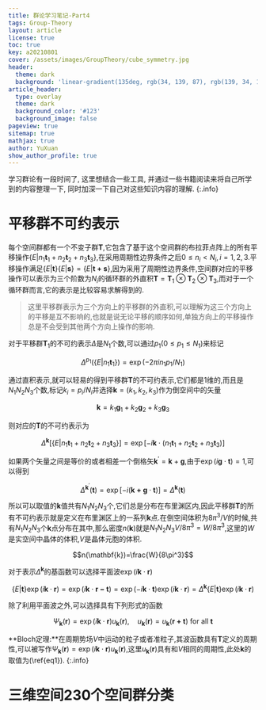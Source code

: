 ```yaml
---
title: 群论学习笔记-Part4
tags: Group-Theory
layout: article
license: true
toc: true
key: a20210801
cover: /assets/images/GroupTheory/cube_symmetry.jpg
header:
  theme: dark
  background: 'linear-gradient(135deg, rgb(34, 139, 87), rgb(139, 34, 139))'
article_header:
  type: overlay
  theme: dark
  background_color: '#123'
  background_image: false
pageview: true
sitemap: true
mathjax: true
author: YuXuan
show_author_profile: true
---
```

学习群论有一段时间了, 这里想结合一些工具, 并通过一些书籍阅读来将自己所学到的内容整理一下, 同时加深一下自己对这些知识内容的理解.
{:.info}
<!--more-->
# 平移群不可约表示
每个空间群都有一个不变子群$\mathbf{T}$,它包含了基于这个空间群的布拉菲点阵上的所有平移操作$\{E\rvert n_1\mathbf{t}_1+n_2\mathbf{t}_2+n_3\mathbf{t}_3\}$,在采用周期性边界条件之后$0\le n_i<N_i,i=1,2,3$.平移操作满足$\{E\rvert\mathbf{t}\}\{E\rvert\mathbf{s}\}=\{E\rvert\mathbf{t+s}\}$,因为采用了周期性边界条件,空间群对应的平移操作可以表示为三个阶数为$N_i$的循环群的外直积$\mathbf{T}=\mathbf{T}_1\otimes\mathbf{T}_2\otimes\mathbf{T}_3$,而对于一个循环群而言,它的表示是比较容易求解得到的.

> 这里平移群表示为三个方向上的平移群的外直积,可以理解为这三个方向上的平移是互不影响的,也就是说无论平移的顺序如何,单独方向上的平移操作总是不会受到其他两个方向上操作的影响.

对于平移群$\mathbf{T}_1$的不可约表示$\Delta$是$N_1$个数,可以通过$p_1(0\leq p_1\leq N_1)$来标记

$$\Delta^{p_1}(\{E\rvert n_1\mathbf{t}_1\})=\exp(-2\pi in_1p_1/N_1)$$

通过直积表示,就可以轻易的得到平移群$\mathbf{T}$的不可约表示,它们都是1维的,而且是$N_1N_2N_3$个数,标记$k_i=p_i/N_i$并选择$\mathbf{k}=(k_1,k_2,k_3)$作为倒空间中的矢量

$$\mathbf{k}=k_1\mathbf{g}_1+k_2\mathbf{g}_2+k_3\mathbf{g}_3\label{eq1}$$

则对应的$\mathbf{T}$的不可约表示为

$$\Delta^\mathbf{k}[\{E\rvert n_1\mathbf{t}_1+n_2\mathbf{t}_2+n_3\mathbf{t}_3\}]=\exp[-i\mathbf{k}\cdot(n_1\mathbf{t}_1+n_2\mathbf{t}_2+n_3\mathbf{t}_3)]$$

如果两个矢量之间是等价的或者相差一个倒格矢$\mathbf{k}^{'}=\mathbf{k}+\mathbf{g}$,由于$\exp(i\mathbf{g}\cdot\mathbf{t})=1$,可以得到

$$\Delta^{\mathbf{k}^{'}}(\mathbf{t})=\exp[-i(\mathbf{k+g}\cdot\mathbf{t})]=\Delta^\mathbf{k}(\mathbf{t})$$

所以可以取值的$\mathbf{k}$值共有$N_1N_2N_3$个,它们总是分布在布里渊区内,因此平移群$\mathbf{T}$的所有不可约表示就是定义在布里渊区上的一系列$\mathbf{k}$点.在倒空间体积为$8\pi^3/V$的时候,共有$N_1N_2N_3$个$\mathbf{k}$点分布在其中,那么密度$n(\mathbf{k})$就是$N_1N_2N_3V/8\pi^3=W/8\pi^3$,这里的$W$是实空间中晶体的体积,$V$是晶体元胞的体积.

$$n(\mathbf{k})=\frac{W}{8\pi^3}$$

对于表示$\Delta^\mathbf{k}$的基函数可以选择平面波$\exp(i\mathbf{k}\cdot\mathbf{r})$

$$\begin{equation}\{E\rvert\mathbf{t}\}\exp(i\mathbf{k}\cdot\mathbf{r})=\exp(i\mathbf{k}\cdot\mathbf{r-t})=\exp(-i\mathbf{k}\cdot\mathbf{t})\exp(i\mathbf{k}\cdot\mathbf{r})=\Delta^\mathbf{k}\{E\rvert\mathbf{t}\}\exp(i\mathbf{k}\cdot\mathbf{r})\end{equation}$$

除了利用平面波之外,可以选择具有下列形式的函数

$$\Psi_\mathbf{k}(\mathbf{r})=\exp(i\mathbf{k}\cdot\mathbf{r})u_\mathbf{k}(\mathbf{r}),\quad u_\mathbf{k}(\mathbf{r})=u_\mathbf{k}(\mathbf{r+t})\text{ for all }\mathbf{t}$$

**Bloch定理:**在周期势场$V$中运动的粒子或者准粒子,其波函数具有$\mathbf{T}$定义的周期性,可以被写作$\Psi_\mathbf{k}(\mathbf{r})=\exp(i\mathbf{k}\cdot\mathbf{r})u_\mathbf{k}(\mathbf{r})$,这里$u_\mathbf{k}(\mathbf{r})$具有和$V$相同的周期性,此处$\mathbf{k}$的取值为(\ref{eq1}).
{:.info}

# 三维空间230个空间群分类

